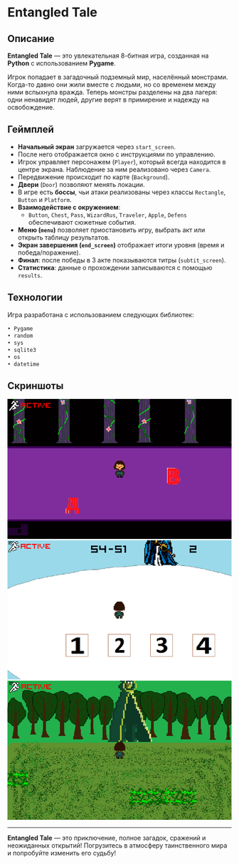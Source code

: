 # Entangled Tale

## Описание
**Entangled Tale** — это увлекательная 8-битная игра, созданная на **Python** с использованием **Pygame**. 

Игрок попадает в загадочный подземный мир, населённый монстрами. Когда-то давно они жили вместе с людьми, но со временем между ними вспыхнула вражда. Теперь монстры разделены на два лагеря: одни ненавидят людей, другие верят в примирение и надежду на освобождение.

## Геймплей
- **Начальный экран** загружается через `start_screen`.
- После него отображается окно с инструкциями по управлению.
- Игрок управляет персонажем (`Player`), который всегда находится в центре экрана. Наблюдение за ним реализовано через `Camera`.
- Передвижение происходит по карте (`Background`).
- **Двери** (`Door`) позволяют менять локации.
- В игре есть **боссы**, чьи атаки реализованы через классы `Rectangle`, `Button` и `Platform`.
- **Взаимодействие с окружением**:
  - `Button`, `Chest`, `Pass`, `WizardRus`, `Traveler`, `Apple`, `Defens` обеспечивают сюжетные события.
- **Меню (`menu`)** позволяет приостановить игру, выбрать акт или открыть таблицу результатов.
- **Экран завершения (`end_screen`)** отображает итоги уровня (время и победа/поражение).
- **Финал**: после победы в 3 акте показываются титры (`subtit_screen`).
- **Статистика**: данные о прохождении записываются с помощью `results`.

## Технологии
Игра разработана с использованием следующих библиотек:

```
• Pygame
• random
• sys
• sqlite3
• os
• datetime
```

## Скриншоты
![Кадр 1](./images/image1.png)
![Кадр 2](./images/image2.png)
![Кадр 3](./images/image3.png)

---

**Entangled Tale** — это приключение, полное загадок, сражений и неожиданных открытий! Погрузитесь в атмосферу таинственного мира и попробуйте изменить его судьбу!
